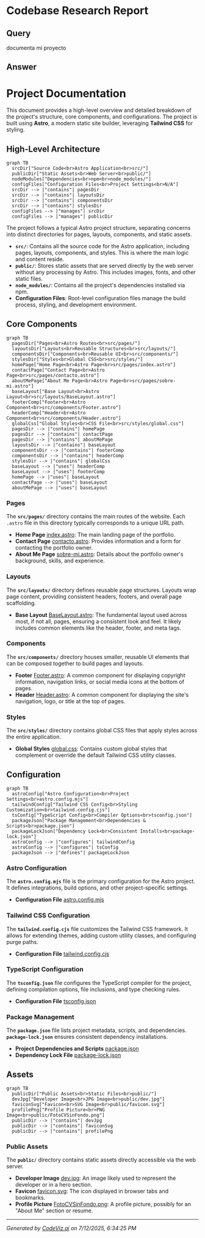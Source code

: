 # Codebase Research Report

## Query
documenta mi proyecto

## Answer
# Project Documentation

This document provides a high-level overview and detailed breakdown of the project's structure, core components, and configurations. The project is built using **Astro**, a modern static site builder, leveraging **Tailwind CSS** for styling.

## High-Level Architecture

```mermaid
graph TB
  srcDir["Source Code<br>Astro Application<br>src/"]
  publicDir["Static Assets<br>Web Server<br>public/"]
  nodeModules["Dependencies<br>npm<br>node_modules/"]
  configFiles["Configuration Files<br>Project Settings<br>N/A"]
  srcDir --> |"contains"| pagesDir
  srcDir --> |"contains"| layoutsDir
  srcDir --> |"contains"| componentsDir
  srcDir --> |"contains"| stylesDir
  configFiles --> |"manages"| srcDir
  configFiles --> |"manages"| publicDir
```


The project follows a typical Astro project structure, separating concerns into distinct directories for pages, layouts, components, and static assets.

*   **`src/`**: Contains all the source code for the Astro application, including pages, layouts, components, and styles. This is where the main logic and content reside.
*   **`public/`**: Stores static assets that are served directly by the web server without any processing by Astro. This includes images, fonts, and other static files.
*   **`node_modules/`**: Contains all the project's dependencies installed via npm.
*   **Configuration Files**: Root-level configuration files manage the build process, styling, and development environment.

## Core Components

```mermaid
graph TB
  pagesDir["Pages<br>Astro Routes<br>src/pages/"]
  layoutsDir["Layouts<br>Reusable Structures<br>src/layouts/"]
  componentsDir["Components<br>Reusable UI<br>src/components/"]
  stylesDir["Styles<br>Global CSS<br>src/styles/"]
  homePage["Home Page<br>Astro Page<br>src/pages/index.astro"]
  contactPage["Contact Page<br>Astro Page<br>src/pages/contacto.astro"]
  aboutMePage["About Me Page<br>Astro Page<br>src/pages/sobre-mi.astro"]
  baseLayout["Base Layout<br>Astro Layout<br>src/layouts/BaseLayout.astro"]
  footerComp["Footer<br>Astro Component<br>src/components/Footer.astro"]
  headerComp["Header<br>Astro Component<br>src/components/Header.astro"]
  globalCss["Global Styles<br>CSS File<br>src/styles/global.css"]
  pagesDir --> |"contains"| homePage
  pagesDir --> |"contains"| contactPage
  pagesDir --> |"contains"| aboutMePage
  layoutsDir --> |"contains"| baseLayout
  componentsDir --> |"contains"| footerComp
  componentsDir --> |"contains"| headerComp
  stylesDir --> |"contains"| globalCss
  baseLayout --> |"uses"| headerComp
  baseLayout --> |"uses"| footerComp
  homePage --> |"uses"| baseLayout
  contactPage --> |"uses"| baseLayout
  aboutMePage --> |"uses"| baseLayout
```


### Pages

The **`src/pages/`** directory contains the main routes of the website. Each `.astro` file in this directory typically corresponds to a unique URL path.

*   **Home Page** [index.astro](src/pages/index.astro): The main landing page of the portfolio.
*   **Contact Page** [contacto.astro](src/pages/contacto.astro): Provides information and a form for contacting the portfolio owner.
*   **About Me Page** [sobre-mi.astro](src/pages/sobre-mi.astro): Details about the portfolio owner's background, skills, and experience.

### Layouts

The **`src/layouts/`** directory defines reusable page structures. Layouts wrap page content, providing consistent headers, footers, and overall page scaffolding.

*   **Base Layout** [BaseLayout.astro](src/layouts/BaseLayout.astro): The fundamental layout used across most, if not all, pages, ensuring a consistent look and feel. It likely includes common elements like the header, footer, and meta tags.

### Components

The **`src/components/`** directory houses smaller, reusable UI elements that can be composed together to build pages and layouts.

*   **Footer** [Footer.astro](src/components/Footer.astro): A common component for displaying copyright information, navigation links, or social media icons at the bottom of pages.
*   **Header** [Header.astro](src/components/Header.astro): A common component for displaying the site's navigation, logo, or title at the top of pages.

### Styles

The **`src/styles/`** directory contains global CSS files that apply styles across the entire application.

*   **Global Styles** [global.css](src/styles/global.css): Contains custom global styles that complement or override the default Tailwind CSS utility classes.

## Configuration

```mermaid
graph TB
  astroConfig["Astro Configuration<br>Project Settings<br>astro.config.mjs"]
  tailwindConfig["Tailwind CSS Config<br>Styling Customization<br>tailwind.config.cjs"]
  tsConfig["TypeScript Config<br>Compiler Options<br>tsconfig.json"]
  packageJson["Package Management<br>Dependencies & Scripts<br>package.json"]
  packageLockJson["Dependency Lock<br>Consistent Installs<br>package-lock.json"]
  astroConfig --> |"configures"| tailwindConfig
  astroConfig --> |"configures"| tsConfig
  packageJson --> |"defines"| packageLockJson
```


### Astro Configuration

The **`astro.config.mjs`** file is the primary configuration for the Astro project. It defines integrations, build options, and other project-specific settings.

*   **Configuration File** [astro.config.mjs](astro.config.mjs)

### Tailwind CSS Configuration

The **`tailwind.config.cjs`** file customizes the Tailwind CSS framework. It allows for extending themes, adding custom utility classes, and configuring purge paths.

*   **Configuration File** [tailwind.config.cjs](tailwind.config.cjs)

### TypeScript Configuration

The **`tsconfig.json`** file configures the TypeScript compiler for the project, defining compilation options, file inclusions, and type checking rules.

*   **Configuration File** [tsconfig.json](tsconfig.json)

### Package Management

The **`package.json`** file lists project metadata, scripts, and dependencies. **`package-lock.json`** ensures consistent dependency installations.

*   **Project Dependencies and Scripts** [package.json](package.json)
*   **Dependency Lock File** [package-lock.json](package.json)

## Assets

```mermaid
graph TB
  publicDir["Public Assets<br>Static Files<br>public/"]
  devJpg["Developer Image<br>JPG Image<br>public/dev.jpg"]
  faviconSvg["Favicon<br>SVG Image<br>public/favicon.svg"]
  profilePng["Profile Picture<br>PNG Image<br>public/FotoCVSinFondo.png"]
  publicDir --> |"contains"| devJpg
  publicDir --> |"contains"| faviconSvg
  publicDir --> |"contains"| profilePng
```


### Public Assets

The **`public/`** directory contains static assets directly accessible via the web server.

*   **Developer Image** [dev.jpg](public/dev.jpg): An image likely used to represent the developer or in a hero section.
*   **Favicon** [favicon.svg](public/favicon.svg): The icon displayed in browser tabs and bookmarks.
*   **Profile Picture** [FotoCVSinFondo.png](public/FotoCVSinFondo.png): A profile picture, possibly for an "About Me" section or resume.

---
*Generated by [CodeViz.ai](https://codeviz.ai) on 7/12/2025, 6:34:25 PM*
